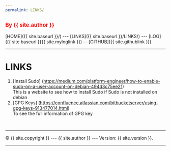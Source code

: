 ```yaml
---
permalink: LINKS/
---
```

<span style="color:red; font-weight:bold; font-size:larger;">By {{ site.author }}</span>
<br><br>
[HOME]({{ site.baseurl }}/) ---
[LINKS]({{ site.baseurl }}/LINKS/) ---
[LOG]({{ site.baseurl }}{{ site.myloglink }}) --
[GITHUB]({{ site.githublink }})
<br>
<hr>

# LINKS

1. [Install Sudo] (https://medium.com/platform-engineer/how-to-enable-sudo-on-a-user-account-on-debian-494d3c75ee21)<br>
This is a website to see how to install Sudo if Sudo is not installed on debian
2. [GPG Keys] (https://confluence.atlassian.com/bitbucketserver/using-gpg-keys-913477014.html)<br>
To see the full information of GPG key


<br>
<hr>
&copy; {{ site.copyright }} --- {{ site.author }} --- Version: {{ site.version }}.
<hr>
<br>
